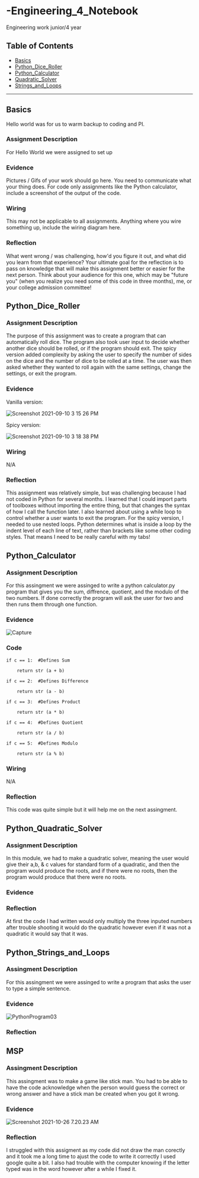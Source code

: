# -Engineering_4_Notebook
Engineering work junior/4 year

## Table of Contents
* [Basics](#Basics)
* [Python_Dice_Roller](#PythonDiceRoller)
* [Python_Calculator](#Python_Calculator)
* [Quadratic_Solver](#Python_Quadratic_Solver)
* [Strings_and_Loops](#Python_Strings_and_Loops)

---

## Basics
Hello world was for us to warm backup to coding and PI.

### Assignment Description
For Hello World we were assigned to set up

### Evidence 

Pictures / Gifs of your work should go here.  You need to communicate what your thing does. For code only assignments like the Python calculator, include a screenshot of the output of the code.

### Wiring

This may not be applicable to all assignments. Anything where you wire something up, include the wiring diagram here.

### Reflection

What went wrong / was challenging, how'd you figure it out, and what did you learn from that experience?  Your ultimate goal for the reflection is to pass on knowledge that will make this assignment better or easier for the next person. Think about your audience for this one, which may be "future you" (when you realize you need some of this code in three months), me, or your college admission committee!


## Python_Dice_Roller

### Assignment Description

The purpose of this assignment was to create a program that can automatically roll dice. The program also took user input to decide whether another dice should be rolled, or if the program should exit. The spicy version added complexity by asking the user to specify the number of sides on the dice and the number of dice to be rolled at a time. The user was then asked whether they wanted to roll again with the same settings, change the settings, or exit the program. 

### Evidence 

Vanilla version:

![Screenshot 2021-09-10 3 15 26 PM](https://user-images.githubusercontent.com/89222808/133513775-a3eafb43-f836-4e4f-8aa6-e28ca584901f.png)

Spicy version:

![Screenshot 2021-09-10 3 18 38 PM](https://user-images.githubusercontent.com/89222808/133513750-727cdb6c-1c27-4c8a-83d4-50ea9136a221.png)

### Wiring

N/A

### Reflection

This assignment was relatively simple, but was challenging because I had not coded in Python for several months. I learned that I could import parts of toolboxes without importing the entire thing, but that changes the syntax of how I call the function later. I also learned about using a while loop to control whether a user wants to exit the program. For the spicy version, I needed to use nested loops. Python determines what is inside a loop by the indent level of each line of text, rather than brackets like some other coding styles. That means I need to be really careful with my tabs!                                                                                                 

## Python_Calculator

### Assignment Description
For this assingment we were assinged to write a python calculator.py program that gives you the sum, diffrence, quotient, and the modulo of the two numbers. If done correctly the program will ask the user for two and then runs them through one function. 

### Evidence
![Capture](https://user-images.githubusercontent.com/57007400/136062077-4979838f-0d71-4b17-9260-23bafadee8fa.PNG)

### Code

    if c == 1:  #Defines Sum
        
        return str (a + b)
        
    if c == 2:  #Defines Difference
        
        return str (a - b)
    
    if c == 3:  #Defines Product
        
        return str (a * b)
    
    if c == 4:  #Defines Quotient 
        
        return str (a / b)
        
    if c == 5:  #Defines Modulo
        
        return str (a % b)
        
        

### Wiring
N/A

### Reflection
This code was quite simple but it will help me on the next assingment.

## Python_Quadratic_Solver

### Assignment Description 
In this module, we had to make a quadratic solver, meaning the user would give their a,b, & c values for standard form of a quadratic, and then the program would produce the roots, and if there were no roots, then the program would produce that there were no roots.

### Evidence 


### Reflection 
At first the code I had written would only multiply the three inputed numbers after trouble shooting it would do the quadratic however even if it was not a quadratic it would say that it was.


## Python_Strings_and_Loops


### Assingment Description 
For this assingment we were assinged to write a program that asks the user to type a simple sentence. 

### Evidence 
![PythonProgram03](https://user-images.githubusercontent.com/57007400/136064918-ae3677ba-aab5-41ba-a04c-31b650539eff.PNG)

### Reflection


## MSP

### Assingment Description 
This assingment was to make a game like stick man. You had to be able to have the code acknowledge when the person would guess the correct or wrong answer and have a stick man be created when you got it wrong. 
### Evidence
![Screenshot 2021-10-26 7.20.23 AM](https://user-images.githubusercontent.com/57007400/136064918-ae3677ba-aab5-41ba-a04c-31b650539eff.PNG)

### Reflection 
I struggled with this assigment as my code did not draw the man corectly and it took me a long time to ajust the code to write it correctly I used google quite a bit. I also had trouble with the computer knowing if the letter typed was in the word however after a while I fixed it.

